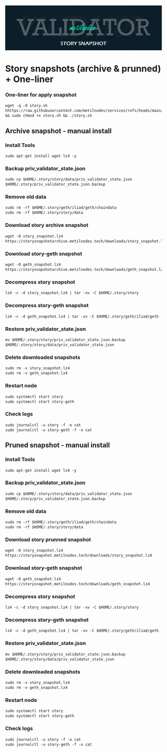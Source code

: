 ![alt text](https://github.com/metilnodes/metilnodes/blob/main/logo/storysnapshot.png)


# Story snapshots (archive & prunned) + One-liner

### One-liner for apply snapshot
```
wget -q -O story.sh hhttps://raw.githubusercontent.com/metilnodes/services/refs/heads/main/story/story.sh && sudo chmod +x story.sh && ./story.sh
```

## Archive snapshot - manual install

### Install Tools
```
sudo apt-get install wget lz4 -y

```
### Backup priv_validator_state.json
```
sudo cp $HOME/.story/story/data/priv_validator_state.json $HOME/.story/priv_validator_state.json.backup

```

### Remove old data
```
sudo rm -rf $HOME/.story/geth/iliad/geth/chaindata
sudo rm -rf $HOME/.story/story/data
```
### Download story archive snapshot

```
wget -O story_snapshot.lz4 https://storysnapshotarchive.metilnodes.tech/downloads/story_snapshot.lz4

```
### Download story-geth snapshot
```
wget -O geth_snapshot.lz4 https://storysnapshotarchive.metilnodes.tech/downloads/geth_snapshot.lz4
```

### Decompress story snapshot
```
lz4 -c -d story_snapshot.lz4 | tar -xv -C $HOME/.story/story

```
### Decompress story-geth snapshot
```
lz4 -c -d geth_snapshot.lz4 | tar -xv -C $HOME/.story/geth/iliad/geth

```

### Restore priv_validator_state.json
```
mv $HOME/.story/story/priv_validator_state.json.backup $HOME/.story/story/data/priv_validator_state.json

```

### Delete downloaded snapshots
```
sudo rm -v story_snapshot.lz4
sudo rm -v geth_snapshot.lz4
```


### Restart node
```
sudo systemctl start story
sudo systemctl start story-geth
```
### Check logs
```
sudo journalctl -u story -f -o cat
sudo journalctl -u story-geth -f -o cat
```


## Pruned snapshot - manual install

### Install Tools
```
sudo apt-get install wget lz4 -y

```
### Backup priv_validator_state.json
```
sudo cp $HOME/.story/story/data/priv_validator_state.json $HOME/.story/priv_validator_state.json.backup

```

### Remove old data
```
sudo rm -rf $HOME/.story/geth/iliad/geth/chaindata
sudo rm -rf $HOME/.story/story/data
```
### Download story prunned snapshot

```
wget -O story_snapshot.lz4 https://storysnapshot.metilnodes.tech/downloads/story_snapshot.lz4

```
### Download story-geth snapshot
```
wget -O geth_snapshot.lz4 https://storysnapshot.metilnodes.tech/downloads/geth_snapshot.lz4

```

### Decompress story snapshot
```
lz4 -c -d story_snapshot.lz4 | tar -xv -C $HOME/.story/story

```
### Decompress story-geth snapshot
```
lz4 -c -d geth_snapshot.lz4 | tar -xv -C $HOME/.story/geth/iliad/geth

```


### Restore priv_validator_state.json
```
mv $HOME/.story/story/priv_validator_state.json.backup $HOME/.story/story/data/priv_validator_state.json

```

### Delete downloaded snapshots
```
sudo rm -v story_snapshot.lz4
sudo rm -v geth_snapshot.lz4
```

### Restart node
```
sudo systemctl start story
sudo systemctl start story-geth
```
### Check logs
```
sudo journalctl -u story -f -o cat
sudo journalctl -u story-geth -f -o cat
```
